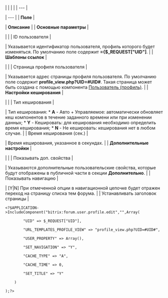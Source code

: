 |  |  |  |
| --- |

| --- |
| **Поле** |

| **Описание** |
| **Основные параметры** |

| |
| ID пользователя |

| Указывается идентификатор пользователя, профиль которого будет изменяться. По умолчанию поле содержит **={$\_REQUEST["UID"]**. |
| **Шаблоны ссылок** |

| |
| Страница профиля пользователя |

| Указывается адрес страницы профиля пользователя. По умолчанию поле содержит **profile\_view.php?UID=#UID#**. Такая страница может быть создана с помощью компонента [Пользователь (профиль)](/user_help/components/obschenie/forum/forum_user_profile_view.php). |
| **Настройки кеширования** |

| |
| Тип кеширования |

| Тип кеширования:  * **A** - Авто + Управляемое: автоматически обновляет кеш компонентов в течение заданного времени или при изменении данных; * **Y** - Кешировать: для кеширования необходимо определить время кеширования; * **N** - Не кешировать: кеширования нет в любом случае. |
| Время кеширования (сек.) |

| Время кеширования, указанное в секундах. |
| **Дополнительные настройки** |

| |
| Показывать доп. свойства |

| Указываются дополнительные пользовательские свойства, которые будут отображены в публичной части в секции **Дополнительно**. |
| Показывать навигацию |

| [Y|N] При отмеченной опции в навигационной цепочке будет отражен переход на страницу списка тем форума. |
| Устанавливать заголовок страницы |

```
<?$APPLICATION->IncludeComponent("bitrix:forum.user.profile.edit","",Array(

		"UID" => $_REQUEST["UID"],

		"URL_TEMPLATES_PROFILE_VIEW" => "profile_view.php?UID=#UID#",

		"USER_PROPERTY" => Array(),

		"SET_NAVIGATION" => "Y",

		"CACHE_TYPE" => "A",

		"CACHE_TIME" => 0,

		"SET_TITLE" => "Y"

	)

);?>


```